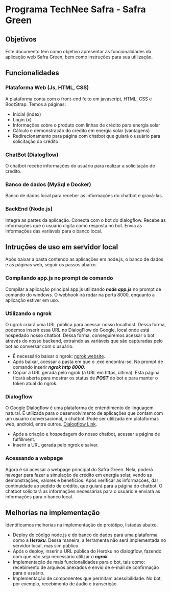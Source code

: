 # Programa TechNee Safra - Safra Green

## Objetivos
Este documento tem como objetivo apresentar as funcionalidades da aplicação web Safra Green, bem como instruções para sua utilização.

## Funcionalidades
### Plataforma Web (Js, HTML, CSS)
A plataforma conta com o front-end feito em javascript, HTML, CSS e BootStrap. Temos a páginas:
 * Inicial (index)
 * Login (x)
 * Informações sobre o produto com linhas de crédito para energia solar
 * Cálculo e demonstração do crédito em energia solar (vantagens)
 * Redirecionamento para página com chatbot que guiará o usuário para solicitação do crédito

### ChatBot (Dialogflow)
O chatbot recebe informações do usuário para realizar a solicitação de crédito.

### Banco de dados (MySql e Docker)
Banco de dados local para receber as informações do chatbot e gravá-las.

### BackEnd (Node.js)
Integra as partes da aplicação. Conecta com o bot do dialogflow. Recebe as informações que o usuário digita como resposta no bot.
Envia as informações das variáveis para o banco local.

## Intruções de uso em servidor local
Após baixar a pasta contendo as aplicações em node.js, o banco de dados e as páginas web, seguir os passos abaixo.

### Compilando app.js no prompt de comando
Compilar a aplicação principal app.js utilizando ***node app.js*** no prompt de comando do windows. O webhook irá rodar na porta 8000, enquanto a aplicação estiver em uso.

### Utilizando o ngrok
O ngrok criará uma URL pública para acessar nosso localhost. Dessa forma, podemos inserir essa URL no DialogFlow do Google, local onde está hospedado nosso chatbot.
Dessa forma, conseguiremos acessar o bot através do nosso backend, extraindo as variáveis que são capturadas pelo bot ao conversar com o usuário.
* É necessário baixar o ngrok: [ngrok website](https://ngrok.com/).
* Após baixar, acessar a pasta em que o .exe encontra-se. No prompt de comando inserir ***ngrok http 8000***.
* Copiar a URL gerada pelo ngrok (a URL em https, última). Esta página ficará aberta para mostrar os status de ***POST*** do bot e para manter o token atual do ngrok.

### Dialogflow
O Google Dialogflow é uma plataforma de entendimento de linguagem natural. É utilizada para o desenvolvimento de aplicações que contam com um usuário conversacional, o chatbot. Pode ser utilizada em plataformas web, android, entre outros. [Dialogflow Link](https://dialogflow.cloud.google.com/).
* Após a criação e hospedagem do nosso chatbot, acessar a página de fulfillment.
* Inserir a URL gerada pelo ngrok e salvar.

### Acessando a webpage
Agora é só acessar a webpage principal do Safra Green. Nela, poderá navegar para fazer a simulação de crédito em energia solar, vendo as demonstrações, valores e benefícios.
Após verificar as informações, dar continuidade ao pedido de crédito, que guiará para a página do chatbot. O chatbot solicitará as informações necessárias para o usuário e enviará as informações para o banco local.

## Melhorias na implementação
Identificamos melhorias na implementação do protótipo, listadas abaixo.
* Deploy do código node.js e do banco de dados para uma plataforma como a ***Heroku***. Dessa maneira, a ferramenta não será implementada no servidor local, mas sim público.
* Após o deploy, inserir a URL pública do Heroku no dialogflow, fazendo com que não seja necessário utilizar o ***ngrok***
* Implementação de mais funcionalidades para o bot, tais como: recebimento de arquivos anexados e envio de e-mail de confirmação para o usuário.
* Implementação de componentes que permitam acessibilidade. No bot, por exemplo, recebimento de áudio e transcrição. 
